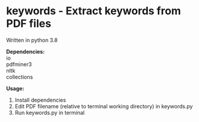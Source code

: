 # keywords - Extract keywords from PDF files

Written in python 3.8  

**Dependencies:**  
io  
pdfminer3  
nltk  
collections  

**Usage:**  
1. Install dependencies
2. Edit PDF filename (relative to terminal working directory) in keywords.py  
3. Run keywords.py in terminal
